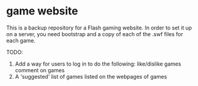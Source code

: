 # game website
This is a backup repository for a Flash gaming website. In order to set it up on a server, you need bootstrap and a copy of each of the .swf files for each game.

TODO:
1. Add a way for users to log in to do the following:
    like/dislike games
    comment on games
2. A 'suggested' list of games listed on the webpages of games
